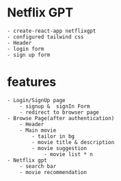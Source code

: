 # Netflix GPT

    - create-react-app netflixgpt
    - configured tailwind css
    - Header
    - login form
    - sign up form

# features

    - Login/SignUp page
        - signup &  signIn Form
        - redirect to browser page
    - Browse Page(after authentication)
        - Header
        - Main movie
            - tailor in bg
            - movie title & description
            - movie suggestion
                - movie list * n
    - Netflix gpt
        - search bar
        - movie recommendation
